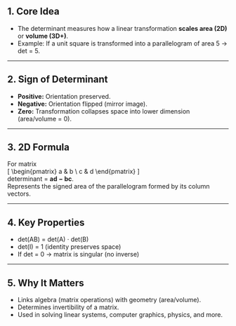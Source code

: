 ## 1. Core Idea
- The determinant measures how a linear transformation **scales area (2D)** or **volume (3D+)**.  
- Example: If a unit square is transformed into a parallelogram of area 5 → det = 5.

---

## 2. Sign of Determinant
- **Positive:** Orientation preserved.  
- **Negative:** Orientation flipped (mirror image).  
- **Zero:** Transformation collapses space into lower dimension (area/volume = 0).

---

## 3. 2D Formula
For matrix  
\[
\begin{pmatrix} a & b \\ c & d \end{pmatrix}
\]  
determinant = **ad − bc**.  
Represents the signed area of the parallelogram formed by its column vectors.

---

## 4. Key Properties
- det(AB) = det(A) · det(B)  
- det(I) = 1 (identity preserves space)  
- If det = 0 → matrix is singular (no inverse)

---

## 5. Why It Matters
- Links algebra (matrix operations) with geometry (area/volume).  
- Determines invertibility of a matrix.  
- Used in solving linear systems, computer graphics, physics, and more.
